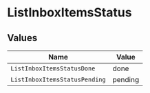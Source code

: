 # ListInboxItemsStatus


## Values

| Name                          | Value                         |
| ----------------------------- | ----------------------------- |
| `ListInboxItemsStatusDone`    | done                          |
| `ListInboxItemsStatusPending` | pending                       |